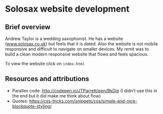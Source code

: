 # Solosax website development
## Brief overview
Andrew Taylor is a wedding saxophonist. He has a website (www.solosax.co.uk) but feels that it is dated. Also the website is not mobile responsive and difficult to navigate on smaller devices. My remit was to build a clean modern responsive website that flows and feels spacious.

To view the website click on `index.html`

## Resources and attributions
* Parallex code: http://codepen.io/JTParrett/pen/BkDie (I didn't use this in the end but it did make me think about flow)
* Quotes: https://css-tricks.com/snippets/css/simple-and-nice-blockquote-styling/